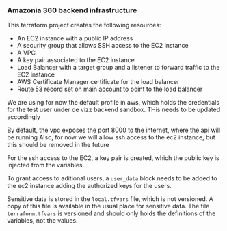 ### Amazonia 360 backend infrastructure

This terraform project creates the following resources:

- An EC2 instance with a public IP address
- A security group that allows SSH access to the EC2 instance
- A VPC
- A key pair associated to the EC2 instance
- Load Balancer with a target group and a listener to forward traffic to the EC2 instance
- AWS Certificate Manager certificate for the load balancer
- Route 53 record set on main account to point to the load balancer

We are using for now the default profile in aws, which holds the credentials for the test user under de vizz backend sandbox. 
THis needs to be updated accordingly

By default, the vpc exposes the port 8000 to the internet, where the api will be running
Also, for now we will allow ssh access to the ec2 instance, but this should be removed in the future

For the ssh access to the EC2, a key pair is created, which the public key is injected from the variables.

To grant access to aditional users, a `user_data` block needs to be added to the ec2 instance adding the authorized keys for the users.

Sensitive data is stored in the `local.tfvars` file, which is not versioned. A copy of this file is available in the usual place for sensitive data.
The file `terraform.tfvars` is versioned and should only holds the definitions of the variables, not the values.
